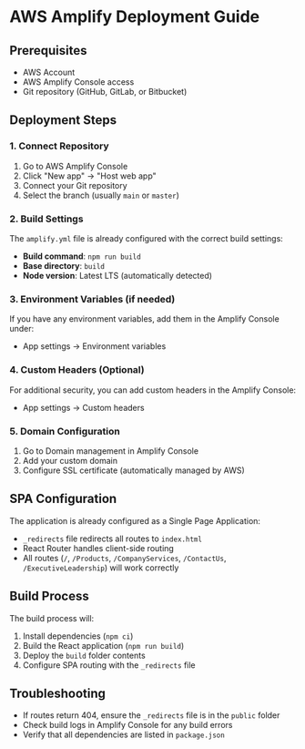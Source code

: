 # AWS Amplify Deployment Guide

## Prerequisites
- AWS Account
- AWS Amplify Console access
- Git repository (GitHub, GitLab, or Bitbucket)

## Deployment Steps

### 1. Connect Repository
1. Go to AWS Amplify Console
2. Click "New app" → "Host web app"
3. Connect your Git repository
4. Select the branch (usually `main` or `master`)

### 2. Build Settings
The `amplify.yml` file is already configured with the correct build settings:
- **Build command**: `npm run build`
- **Base directory**: `build`
- **Node version**: Latest LTS (automatically detected)

### 3. Environment Variables (if needed)
If you have any environment variables, add them in the Amplify Console under:
- App settings → Environment variables

### 4. Custom Headers (Optional)
For additional security, you can add custom headers in the Amplify Console:
- App settings → Custom headers

### 5. Domain Configuration
1. Go to Domain management in Amplify Console
2. Add your custom domain
3. Configure SSL certificate (automatically managed by AWS)

## SPA Configuration
The application is already configured as a Single Page Application:
- `_redirects` file redirects all routes to `index.html`
- React Router handles client-side routing
- All routes (`/`, `/Products`, `/CompanyServices`, `/ContactUs`, `/ExecutiveLeadership`) will work correctly

## Build Process
The build process will:
1. Install dependencies (`npm ci`)
2. Build the React application (`npm run build`)
3. Deploy the `build` folder contents
4. Configure SPA routing with the `_redirects` file

## Troubleshooting
- If routes return 404, ensure the `_redirects` file is in the `public` folder
- Check build logs in Amplify Console for any build errors
- Verify that all dependencies are listed in `package.json`
